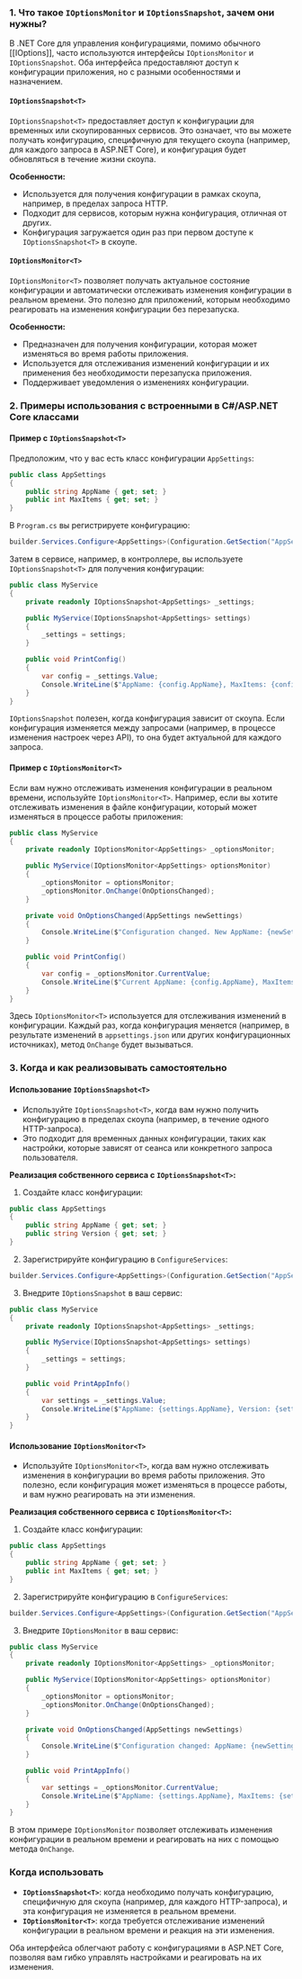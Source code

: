 ### 1. Что такое `IOptionsMonitor` и `IOptionsSnapshot`, зачем они нужны?

В .NET Core для управления конфигурациями, помимо обычного [[IOptions]], часто используются интерфейсы `IOptionsMonitor` и `IOptionsSnapshot`. Оба интерфейса предоставляют доступ к конфигурации приложения, но с разными особенностями и назначением.

#### **`IOptionsSnapshot<T>`**

`IOptionsSnapshot<T>` предоставляет доступ к конфигурации для временных или скоупированных сервисов. Это означает, что вы можете получать конфигурацию, специфичную для текущего скоупа (например, для каждого запроса в ASP.NET Core), и конфигурация будет обновляться в течение жизни скоупа.

**Особенности:**

- Используется для получения конфигурации в рамках скоупа, например, в пределах запроса HTTP.
- Подходит для сервисов, которым нужна конфигурация, отличная от других.
- Конфигурация загружается один раз при первом доступе к `IOptionsSnapshot<T>` в скоупе.

#### **`IOptionsMonitor<T>`**

`IOptionsMonitor<T>` позволяет получать актуальное состояние конфигурации и автоматически отслеживать изменения конфигурации в реальном времени. Это полезно для приложений, которым необходимо реагировать на изменения конфигурации без перезапуска.

**Особенности:**

- Предназначен для получения конфигурации, которая может изменяться во время работы приложения.
- Используется для отслеживания изменений конфигурации и их применения без необходимости перезапуска приложения.
- Поддерживает уведомления о изменениях конфигурации.

### 2. Примеры использования с встроенными в C#/ASP.NET Core классами

#### **Пример с `IOptionsSnapshot<T>`**

Предположим, что у вас есть класс конфигурации `AppSettings`:

``` csharp
public class AppSettings
{
    public string AppName { get; set; }
    public int MaxItems { get; set; }
}
```

В `Program.cs` вы регистрируете конфигурацию:

``` csharp
builder.Services.Configure<AppSettings>(Configuration.GetSection("AppSettings"));
```

Затем в сервисе, например, в контроллере, вы используете `IOptionsSnapshot<T>` для получения конфигурации:

``` csharp
public class MyService
{
    private readonly IOptionsSnapshot<AppSettings> _settings;

    public MyService(IOptionsSnapshot<AppSettings> settings)
    {
        _settings = settings;
    }

    public void PrintConfig()
    {
        var config = _settings.Value;
        Console.WriteLine($"AppName: {config.AppName}, MaxItems: {config.MaxItems}");
    }
}
```

`IOptionsSnapshot` полезен, когда конфигурация зависит от скоупа. Если конфигурация изменяется между запросами (например, в процессе изменения настроек через API), то она будет актуальной для каждого запроса.

#### **Пример с `IOptionsMonitor<T>`**

Если вам нужно отслеживать изменения конфигурации в реальном времени, используйте `IOptionsMonitor<T>`. Например, если вы хотите отслеживать изменения в файле конфигурации, который может изменяться в процессе работы приложения:

``` csharp
public class MyService
{
    private readonly IOptionsMonitor<AppSettings> _optionsMonitor;

    public MyService(IOptionsMonitor<AppSettings> optionsMonitor)
    {
        _optionsMonitor = optionsMonitor;
        _optionsMonitor.OnChange(OnOptionsChanged);
    }

    private void OnOptionsChanged(AppSettings newSettings)
    {
        Console.WriteLine($"Configuration changed. New AppName: {newSettings.AppName}, MaxItems: {newSettings.MaxItems}");
    }

    public void PrintConfig()
    {
        var config = _optionsMonitor.CurrentValue;
        Console.WriteLine($"Current AppName: {config.AppName}, MaxItems: {config.MaxItems}");
    }
}
```

Здесь `IOptionsMonitor<T>` используется для отслеживания изменений в конфигурации. Каждый раз, когда конфигурация меняется (например, в результате изменений в `appsettings.json` или других конфигурационных источниках), метод `OnChange` будет вызываться.

### 3. Когда и как реализовывать самостоятельно

#### **Использование `IOptionsSnapshot<T>`**

- Используйте `IOptionsSnapshot<T>`, когда вам нужно получить конфигурацию в пределах скоупа (например, в течение одного HTTP-запроса).
- Это подходит для временных данных конфигурации, таких как настройки, которые зависят от сеанса или конкретного запроса пользователя.

**Реализация собственного сервиса с `IOptionsSnapshot<T>`:**

1. Создайте класс конфигурации:

``` csharp
public class AppSettings
{
    public string AppName { get; set; }
    public string Version { get; set; }
}
```

2. Зарегистрируйте конфигурацию в `ConfigureServices`:

``` csharp
builder.Services.Configure<AppSettings>(Configuration.GetSection("AppSettings"));
```

3. Внедрите `IOptionsSnapshot` в ваш сервис:

``` csharp
public class MyService
{
    private readonly IOptionsSnapshot<AppSettings> _settings;

    public MyService(IOptionsSnapshot<AppSettings> settings)
    {
        _settings = settings;
    }

    public void PrintAppInfo()
    {
        var settings = _settings.Value;
        Console.WriteLine($"AppName: {settings.AppName}, Version: {settings.Version}");
    }
}
```

#### **Использование `IOptionsMonitor<T>`**

- Используйте `IOptionsMonitor<T>`, когда вам нужно отслеживать изменения в конфигурации во время работы приложения. Это полезно, если конфигурация может изменяться в процессе работы, и вам нужно реагировать на эти изменения.

**Реализация собственного сервиса с `IOptionsMonitor<T>`:**

1. Создайте класс конфигурации:

``` csharp
public class AppSettings
{
    public string AppName { get; set; }
    public int MaxItems { get; set; }
}
```

2. Зарегистрируйте конфигурацию в `ConfigureServices`:

``` csharp
builder.Services.Configure<AppSettings>(Configuration.GetSection("AppSettings"));
```

3. Внедрите `IOptionsMonitor` в ваш сервис:

``` csharp
public class MyService
{
    private readonly IOptionsMonitor<AppSettings> _optionsMonitor;

    public MyService(IOptionsMonitor<AppSettings> optionsMonitor)
    {
        _optionsMonitor = optionsMonitor;
        _optionsMonitor.OnChange(OnOptionsChanged);
    }

    private void OnOptionsChanged(AppSettings newSettings)
    {
        Console.WriteLine($"Configuration changed: AppName: {newSettings.AppName}, MaxItems: {newSettings.MaxItems}");
    }

    public void PrintAppInfo()
    {
        var settings = _optionsMonitor.CurrentValue;
        Console.WriteLine($"AppName: {settings.AppName}, MaxItems: {settings.MaxItems}");
    }
}
```

В этом примере `IOptionsMonitor` позволяет отслеживать изменения конфигурации в реальном времени и реагировать на них с помощью метода `OnChange`.

### Когда использовать

- **`IOptionsSnapshot<T>`**: когда необходимо получать конфигурацию, специфичную для скоупа (например, для каждого HTTP-запроса), и эта конфигурация не изменяется в реальном времени.
- **`IOptionsMonitor<T>`**: когда требуется отслеживание изменений конфигурации в реальном времени и реакция на эти изменения.

Оба интерфейса облегчают работу с конфигурациями в ASP.NET Core, позволяя вам гибко управлять настройками и реагировать на их изменения.